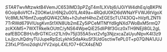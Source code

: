 $START$wvMtzwktB4VemJC653IMD3pPZgT4m1LXVbj6/iJ0iYW4dhEq/qBKPN6Ooip8oVfCf+Z0OKwU/r6Nj2u001LAt49a+4RQdU0KD6dWNaYFVWJ6tVgoXVc8MLN76mfZuqq6QW42CMs+h2uheH4hoZxEGEScTU743OQ+hVpfLZN11i7TrRWd679VlUsgKvnSt1XN8Ub2mEZy5iPCeMTNfYd9gNXd7WoBxM5rmQ7zcKXiM5+7WXTRkeIkOUttC/yNS64WpeQiE25dliP8f3Gcz0xTH9NEjl8GL2gLeafEBDCBtH/vBrGTKCct21Lh9v75jI355A5vxt2vfg3NjzxcaZaUyuNlpvK4I3z9LxJjcnJtQdnyTUJupeRpSzLykhkSdaAkuSf3UdGsctiwTePL0T+p07QiNA1JUJZ3fxLP15no2dqhUYV2xipL4XLfO7+6CX4s$END$